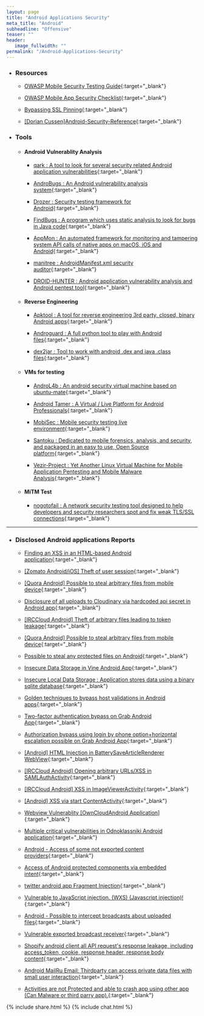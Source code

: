 ```yaml
---
layout: page
title: "Android Applications Security"
meta_title: "Android"
subheadline: "Offensive"
teaser: ""
header:
   image_fullwidth: ""
permalink: "/Android-Applications-Security"
---
```


* ### Resources

  * [OWASP Mobile Security Testing Guide](https://github.com/OWASP/owasp-mstg){:target="_blank"}
  
  * [OWASP Mobile App Security Checklist](https://www.owasp.org/images/6/6f/Mobile_App_Security_Checklist_0.9.2.xlsx){:target="_blank"}
  
  * [Bypassing SSL Pinning](https://hacking-resources.com/mobile-hacking/bypassing-ssl-pinning/){:target="_blank"}

  * [[Dorian Cussen]Android-Security-Reference](https://github.com/doridori/Android-Security-Reference){:target="_blank"}
  
* ### Tools

	* #### Android Vulnerablity Analysis
		
		* [qark : A tool to look for several security related Android application vulnerabilities](https://github.com/linkedin/qark/){:target="_blank"}
		
		* [AndroBugs : An Android vulnerability analysis system](https://github.com/AndroBugs/AndroBugs_Framework){:target="_blank"}

		* [Drozer : Security testing framework for Android](https://github.com/mwrlabs/drozer){:target="_blank"}
		
		* [FindBugs : A program which uses static analysis to look for bugs in Java code](http://findbugs.sourceforge.net/){:target="_blank"}
		
		* [AppMon : An automated framework for monitoring and tampering system API calls of native apps on macOS, iOS and Android](https://github.com/dpnishant/appmon){:target="_blank"}		

		* [manitree : AndroidManifest.xml security auditor](https://github.com/antitree/manitree){:target="_blank"}
		
		* [DROID-HUNTER : Android application vulnerability analysis and Android pentest tool](https://github.com/hahwul/droid-hunter){:target="_blank"}
		
	* #### Reverse Engineering
	
		* [Apktool : A tool for reverse engineering 3rd party, closed, binary Android apps](https://ibotpeaches.github.io/Apktool/){:target="_blank"}
		
		* [Androguard : A full python tool to play with Android files](https://github.com/androguard/androguard){:target="_blank"}
		
		* [dex2jar : Tool to work with android .dex and java .class files](https://github.com/pxb1988/dex2jar){:target="_blank"}

	* #### VMs for testing
	
		* [AndroL4b : An android security virtual machine based on ubuntu-mate](https://github.com/sh4hin/Androl4b){:target="_blank"}
		
		* [Android Tamer : A Virtual / Live Platform for Android Professionals](https://androidtamer.com/){:target="_blank"}
		
		* [MobiSec : Mobile security testing live environment](https://sourceforge.net/projects/mobisec/){:target="_blank"}
		
		* [Santoku : Dedicated to mobile forensics, analysis, and security, and packaged in an easy to use, Open Source platform](https://santoku-linux.com/){:target="_blank"}

		* [Vezir-Project : Yet Another Linux Virtual Machine for Mobile Application Pentesting and Mobile Malware Analysis](https://github.com/oguzhantopgul/Vezir-Project){:target="_blank"}

	* #### MiTM Test		

		* [nogotofail : A network security testing tool designed to help developers and security researchers spot and fix weak TLS/SSL connections](https://github.com/google/nogotofail){:target="_blank"}

***

* ### Disclosed Android applications Reports

  * [Finding an XSS in an HTML-based Android application](https://labs.detectify.com/2015/02/20/finding-an-xss-in-an-html-based-android-application/){:target="_blank"}

  * [[Zomato Android/iOS] Theft of user session](https://hackerone.com/reports/328486){:target="_blank"}

  * [[Quora Android] Possible to steal arbitrary files from mobile device](https://hackerone.com/reports/328486){:target="_blank"}

  * [Disclosure of all uploads to Cloudinary via hardcoded api secret in Android app](https://hackerone.com/reports/351555){:target="_blank"}

  * [[IRCCloud Android] Theft of arbitrary files leading to token leakage](https://hackerone.com/reports/288955){:target="_blank"}

  * [[Quora Android] Possible to steal arbitrary files from mobile device](https://hackerone.com/reports/258460){:target="_blank"}

  * [Possible to steal any protected files on Android](https://hackerone.com/reports/161710){:target="_blank"}

  * [Insecure Data Storage in Vine Android App](https://hackerone.com/reports/44727){:target="_blank"}

  * [Insecure Local Data Storage : Application stores data using a binary sqlite database](https://hackerone.com/reports/57918){:target="_blank"}

  * [Golden techniques to bypass host validations in Android apps](https://hackerone.com/reports/431002){:target="_blank"}

  * [Two-factor authentication bypass on Grab Android App](https://hackerone.com/reports/202425){:target="_blank"}

  * [Authorization bypass using login by phone option+horizontal escalation possible on Grab Android App](https://hackerone.com/reports/205000){:target="_blank"}

  * [[Android] HTML Injection in BatterySaveArticleRenderer WebView](https://hackerone.com/reports/176065){:target="_blank"}

  * [[IRCCloud Android] Opening arbitrary URLs/XSS in SAMLAuthActivity](https://hackerone.com/reports/283058){:target="_blank"}

  * [[IRCCloud Android] XSS in ImageViewerActivity](https://hackerone.com/reports/283063){:target="_blank"}

  * [[Android] XSS via start ContentActivity](https://hackerone.com/reports/189793){:target="_blank"}

  * [Webview Vulnerablity [OwnCloudAndroid Application]](https://hackerone.com/reports/87835){:target="_blank"}

  * [Multiple critical vulnerabilities in Odnoklassniki Android application](https://hackerone.com/reports/97295){:target="_blank"}

  * [Android - Access of some not exported content providers](https://hackerone.com/reports/272044){:target="_blank"}

  * [Access of Android protected components via embedded intent](https://hackerone.com/reports/200427){:target="_blank"}

  * [twitter android app Fragment Injection](https://hackerone.com/reports/43988){:target="_blank"}

  * [Vulnerable to JavaScript injection. (WXS) (Javascript injection)!](https://hackerone.com/reports/54631){:target="_blank"}

  * [Android - Possible to intercept broadcasts about uploaded files](https://hackerone.com/reports/167481){:target="_blank"}

  * [Vulnerable exported broadcast receiver](https://hackerone.com/reports/289000){:target="_blank"}

  * [Shopify android client all API request's response leakage, including access_token, cookie, response header, response body content](https://hackerone.com/reports/56002){:target="_blank"}

  * [Android MailRu Email: Thirdparty can access private data files with small user interaction](https://hackerone.com/reports/226191){:target="_blank"}

  * [Activities are not Protected and able to crash app using other app (Can Malware or third parry app).](https://hackerone.com/reports/65729){:target="_blank"}

{% include share.html %}
{% include chat.html %}
